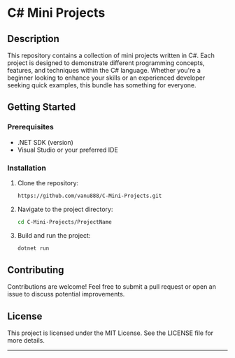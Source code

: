 # C# Mini Projects

## Description

This repository contains a collection of mini projects written in C#. Each project is designed to demonstrate different programming concepts, features, and techniques within the C# language. Whether you're a beginner looking to enhance your skills or an experienced developer seeking quick examples, this bundle has something for everyone.

## Getting Started

### Prerequisites

- .NET SDK (version)
- Visual Studio or your preferred IDE

### Installation

1. Clone the repository:
   ```bash
   https://github.com/vanu888/C-Mini-Projects.git
   ```
2. Navigate to the project directory:
   ```bash
   cd C-Mini-Projects/ProjectName
   ```
3. Build and run the project:
   ```bash
   dotnet run
   ```

## Contributing

Contributions are welcome! Feel free to submit a pull request or open an issue to discuss potential improvements.

## License

This project is licensed under the MIT License. See the LICENSE file for more details.

---
